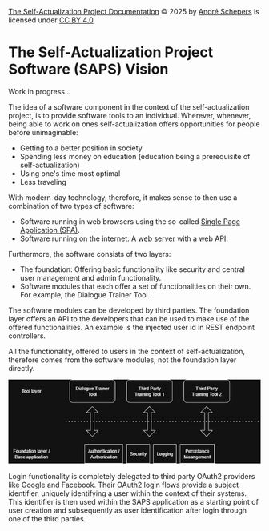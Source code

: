 <a href="https://github.com/andres81/The-Self-Actualization-Project">The
Self-Actualization Project Documentation</a> © 2025
by <a href="https://www.andreschepers.nl">André Schepers</a> is licensed
under <a href="https://creativecommons.org/licenses/by/4.0/">CC BY
4.0</a><img src="https://mirrors.creativecommons.org/presskit/icons/cc.svg" alt="" style="max-width: 1em;max-height:1em;margin-left: .2em;"><img src="https://mirrors.creativecommons.org/presskit/icons/by.svg" alt="" style="max-width: 1em;max-height:1em;margin-left: .2em;">

# The Self-Actualization Project Software (SAPS) Vision

Work in progress...

The idea of a software component in the context of the self-actualization
project, is to provide software tools to an individual. Wherever, whenever,
being able to work on ones self-actualization offers opportunities for people
before unimaginable:

* Getting to a better position in society
* Spending less money on education (education being a prerequisite of
  self-actualization)
* Using one's time most optimal
* Less traveling

With modern-day technology, therefore, it makes sense to then use a combination
of two types of software:

* Software running in web browsers using the so-called [Single Page Application
  (SPA)](https://en.wikipedia.org/wiki/Single-page_application).
* Software running on the internet:
  A [web server](https://en.wikipedia.org/wiki/Web_server) with
  a [web API](https://en.wikipedia.org/wiki/Web_API).

Furthermore, the software consists of two layers:


* The foundation: Offering basic functionality like security and central user
  management and admin functionality.
* Software modules that each offer a set of functionalities on their own. For
  example, the Dialogue Trainer Tool.

The software modules can be developed by third parties. The foundation layer
offers an API to the developers that can be used to make use of the offered
functionalities. An example is the injected user id in REST endpoint
controllers.

All the functionality, offered to users in the context of self-actualization,
therefore comes from the software modules, not the foundation layer directly.

![vision-software-architecture](../images/vision-software-architecture.jpg)

Login functionality is completely delegated to third party OAuth2 providers like
Google and Facebook. Their OAuth2 login flows provide a subject identifier,
uniquely identifying a user within the context of their systems. This identifier
is then used within the SAPS application as a starting point of user creation
and subsequently as user identification after login through one of the third
parties.

